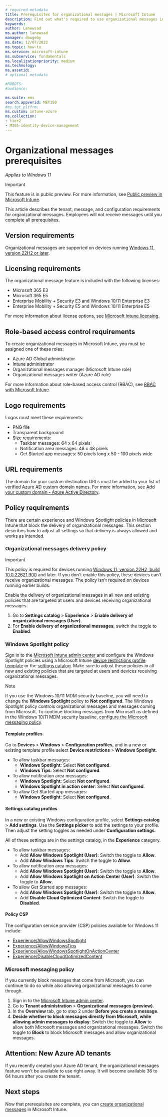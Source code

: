 ```yaml
---
# required metadata
title: Prerequisites for organizational messages | Microsoft Intune  
description: Find out what's required to use organizational messages in Microsoft Intune.        
keywords:
author: Lenewsad
ms.author: lanewsad
manager: dougeby
ms.date: 12/07/2022
ms.topic: how-to
ms.service: microsoft-intune
ms.subservice: fundamentals
ms.localizationpriority: medium
ms.technology:
ms.assetid: 
# optional metadata

#ROBOTS:
#audience:

ms.suite: ems
search.appverid: MET150
#ms.tgt_pltfrm:
ms.custom: intune-azure 
ms.collection:
- tier2
- M365-identity-device-management
---
```


# Organizational messages prerequisites   

*Applies to Windows 11*  

> [!IMPORTANT]
> This feature is in public preview. For more information, see [Public preview in Microsoft Intune](../fundamentals/public-preview.md).  

This article describes the tenant, message, and configuration requirements for organizational messages. Employees will not receive messages until you complete all prerequisites.  
## Version requirements  
Organizational messages are supported on devices running [Windows 11, version 22H2 or later](https://blogs.windows.com/windowsexperience/2022/09/20/how-to-get-the-windows-11-2022-update/).   

## Licensing requirements  
The organizational message feature is included with the following licenses:  

* Microsoft 365 E3  
* Microsoft 365 E5  
* Enterprise Mobility + Security E3 and Windows 10/11 Enterprise E3    
* Enterprise Mobility + Security E5 and Windows 10/11 Enterprise E5  

For more information about license options, see [Microsoft Intune licensing](../fundamentals/licenses.md).  

## Role-based access control requirements  
To create organizational messages in Microsoft Intune, you must be assigned one of these roles: 

* Azure AD Global administrator  
* Intune administrator  
* Organizational messages manager (Microsoft Intune role)  
* Organizational messages writer (Azure AD role)  

For more information about role-based access control (RBAC), see [RBAC with Microsoft Intune](../fundamentals/role-based-access-control.md).  

## Logo requirements  
Logos must meet these requirements:  

* PNG file 
* Transparent background 
* Size requirements:    
    * Taskbar messages: 64 x 64 pixels  
    * Notification area messages: 48 x 48 pixels
    * Get Started app messages: 50 pixels long x 50 - 100 pixels wide  

## URL requirements  
The domain for your custom destination URLs must be added to your list of verified Azure AD custom domain names. For more information, see [Add your custom domain - Azure Active Directory](/azure/active-directory/fundamentals/add-custom-domain#add-your-custom-domain-name-to-azure-ad).  

## Policy requirements  
There are certain experience and Windows Spotlight policies in Microsoft Intune that block the delivery of organizational messages. This section describes how to adjust all settings so that delivery is always allowed and works as intended. 

### Organizational messages delivery policy  
> [!IMPORTANT]
> This policy is required for devices running [Windows 11, version 22H2, build 10.0.22621.900](https://support.microsoft.com/help/5020044) and later. If you don't enable this policy, these devices can't receive organizational messages. The policy isn't required on devices running earlier builds.  

Enable the delivery of organizational messages in all new and existing policies that are targeted at users and devices receiving organizational messages.  

 1. Go to **Settings catalog** > **Experience** > **Enable delivery of organizational messages (User)**.  
 2. For **Enable delivery of organizational messages**, switch the toggle to **Enabled**.  

### Windows Spotlight policy       
 Sign in to the [Microsoft Intune admin center](https://go.microsoft.com/fwlink/?linkid=2109431) and configure the Windows Spotlight policies using a Microsoft Intune [device restrictions profile template](../configuration/device-restrictions-configure.md) or the [settings catalog](../configuration/settings-catalog.md). Make sure to adjust these policies in all new and existing policies that are targeted at users and devices receiving organizational messages.  

> [!NOTE]
> If you use the Windows 10/11 MDM security baseline, you will need to change the **Windows Spotlight** policy to **Not configured**. The Windows Spotlight policy controls organizational messages and messages coming from Microsoft. To continue blocking messages from Microsoft as defined in the Windows 10/11 MDM security baseline, [configure the Microsoft messaging policy](organizational-messages-prerequisites.md#microsoft-messaging-policy).

#### Template profiles    
Go to **Devices** > **Windows** > **Configuration profiles**, and in a new or existing template profile select **Device restrictions** > **Windows Spotlight**.    

* To allow taskbar messages:   
  * **Windows Spotlight**: Select **Not configured**.    
  * **Windows Tips**: Select **Not configured**.    
* To allow notification area messages:  
  * **Windows Spotlight**: Select **Not configured**.  
  * **Windows Spotlight in action center**: Select **Not configured**.  
* To allow Get Started app messages: 
  * **Windows Spotlight**: Select **Not configured**.      

#### Settings catalog profiles        
In a new or existing Windows configuration profile, select **Settings catalog** > **Add settings**. Use the **Settings picker** to add the settings to your profile. Then adjust the setting toggles as needed under **Configuration settings**.      

All of these settings are in the settings catalog, in the **Experience** category.  

* To allow taskbar messages:  
  * Add **Allow Windows Spotlight (User)**: Switch the toggle to **Allow**.    
  * Add **Allow Windows Tips**: Switch the toggle to **Allow**.  
* To allow notification area messages:    
  * Add **Allow Windows Spotlight (User)**: Switch the toggle to **Allow**.  
  * Add **Allow Windows Spotlight on Action Center (User)**: Switch the toggle to **Allow**.  
* To allow Get Started app messages:  
  * Add **Allow Windows Spotlight (User)**: Switch the toggle to **Allow**.   
  * Add **Disable Cloud Optimized Content**: Switch the toggle to **Disabled**.   

#### Policy CSP   
The configuration service provider (CSP) policies available for Windows 11 include:  
* [Experience/AllowWindowsSpotlight](/windows/client-management/mdm/policy-csp-experience#experience-allowwindowsspotlight) 
* [Experience/AllowWindowsTips](/windows/client-management/mdm/policy-csp-experience#experience-allowwindowstips)   
* [Experience/AllowWindowsSpotlightOnActionCenter](/windows/client-management/mdm/policy-csp-experience#experience-allowwindowsspotlightonactioncenter)  
* [Experience/DisableCloudOptimizedContent](/windows/client-management/mdm/policy-csp-experience#experience-disablecloudoptimizedcontent)  

### Microsoft messaging policy        
If you currently block messages that come from Microsoft, you can continue to do so while also allowing organizational messages to come through.  

1.  Sign in to the [Microsoft Intune admin center](https://go.microsoft.com/fwlink/?linkid=2109431).
2. Go to **Tenant administration** > **Organizational messages (preview)**.    
2. In the **Overview** tab, go to step 2 under **Before you create a message**.      
3. **Decide whether to block messages directly from Microsoft, while allowing admin messages to display**: Switch the toggle to **Allow** to allow both Microsoft messages and organizational messages. Switch the toggle to **Block** to block Microsoft messages and allow organizational messages.   

## Attention: New Azure AD tenants        
If you recently created your Azure AD tenant, the organizational messages feature won't be available to use right away. It will become available 36 to 64 hours after you create the tenant.   

## Next steps 
Now that prerequisites are complete, you can [create organizational messages](organizational-messages-create.md) in Microsoft Intune.    
